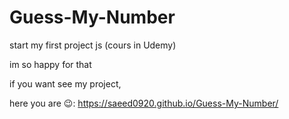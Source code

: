 # Guess-My-Number
start my first project js (cours in Udemy)

im so happy for that


if you want see my project, 

here you are 😉: https://saeed0920.github.io/Guess-My-Number/

